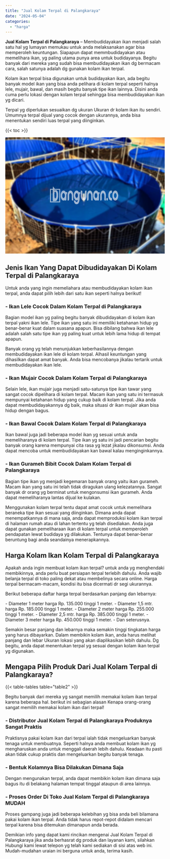 ```yaml
---
title: "Jual Kolam Terpal di Palangkaraya"
date: "2024-05-04"
categories: 
  - "harga"
---
```


**Jual Kolam Terpal di Palangkaraya** – Membudidayakan ikan menjadi salah satu hal yg lumayan memukau untuk anda melaksanakan agar bisa memperoleh keuntungan. Siapapun dapat memmbudidayakan atau memelihara ikan, yg paling utama punya area untuk budidayanya. Begitu banyak dari mereka yang sudah bisa membudidayakan ikan dg bermacam cara, salah satunya adalah dg gunakan kolam ikan terpal.

Kolam ikan terpal bisa digunakan untuk budidayakan ikan, ada begitu banyak model ikan yang bisa anda pelihara di kolam terpal seperti halnya lele, mujair, bawal, dan masih begitu banyak tipe ikan lainnya. Disini anda cuma perlu lokasi dengan kolam terpal sehingga bisa membudidayakan ikan yg dicari.

Terpal yg diperlukan sesuaikan dg ukuran Ukuran dr kolam ikan itu sendiri. Umumnya terpal dijual yang cocok dengan ukurannya, anda bisa menentukan sendiri luas terpal yang diinginkan.

{{< toc >}}

![Jual Kolam Terpal di Palangkaraya](/images/jual-kolam-terpal-03.png)

## Jenis Ikan Yang Dapat Dibudidayakan Di Kolam Terpal di Palangkaraya

Untuk anda yang ingin memeliahara atau membudidayakan kolam ikan terpal, anda dapat pilih lebih dari satu ikan seperti halnya berikut!

### \- Ikan Lele Cocok Dalam Kolam Terpal di Palangkaraya

Bagian model ikan yg paling begitu banyak dibudidayakan di kolam ikan terpal yakni ikan lele. Tipe ikan yang satu ini memiliki ketahanan hidup yg benar-benar kuat dalam suasana apapun. Bisa dibilang bahwa ikan lele adalah salah satu tipe ikan yg paling kuat untuk lebih lama hidup di tempat apapun.

Banyak orang yg telah menunjukkan keberhasilannya dengan membudidayakan ikan lele di kolam terpal. Alhasil keuntungan yang dihasilkan dapat amat banyak. Anda bisa mencobanya jikalau tertarik untuk membudidayakan ikan lele.

### \- Ikan Mujair Cocok Dalam Kolam Terpal di Palangkaraya

Selain lele, ikan mujair juga menjadi satu-satunya tipe ikan tawar yang sangat cocok dipelihara di kolam terpal. Macam ikan yang satu ini termasuk mempunyai ketahanan hidup yang cukup baik di kolam terpal. Jika anda dapat membudidayakannya dg baik, maka situasi dr ikan mujair akan bisa hidup dengan bagus.

### \- Ikan Bawal Cocok Dalam Kolam Terpal di Palangkaraya

Ikan bawal juga jadi beberapa model ikan yg sesuai untuk anda memeliharanya di kolam terpal. Tipe ikan yg satu ini jadi pencarian begitu banyak orang karena mempunyai cita rasa yg lezat jikalau dikonsumsi. Anda dapat mencoba untuk membudidayakan kan bawal kalau menginginkannya.

### \- Ikan Gurameh Bibit Cocok Dalam Kolam Terpal di Palangkaraya

Bagian tipe ikan yg menjadi kegemaran banyak orang yaitu ikan gurameh. Macam ikan yang satu ini telah tidak diragukan ulang kelezatannya. Sangat banyak dr orang yg berminat untuk mengonsumsi ikan gurameh. Anda dapat memeliharanya lantas dijual ke kulakan.

Menggunakan kolam terpal tentu dapat amat cocok untuk memelihara beraneka tipe ikan sesuai yang diinginkan. Dimana anda dapat menempatkannya di mana saja, anda dapat memproduksi kolam ikan terpal di halaman rumah atau di lahan tertentu yg telah disediakan. Anda juga dapat gunakan pemeliharaan ikan di kolam terpal untuk memperoleh pendapatan lewat budidaya yg dilakukan. Tentunya dapat benar-benar beruntung bagi anda seandainya menerapkannya.

## Harga Kolam Ikan Kolam Terpal di Palangkaraya

Apakah anda ingin membuat kolam ikan terpal? untuk anda yg menghendaki membikinnya, anda perlu buat persiapan terpal terlebih dahulu. Anda wajib belanja terpal di toko paling dekat atau membelinya secara online. Harga terpal bermacam-macam, kondisi itu bisa dicermati dr segi ukurannya.

Berikut beberapa daftar harga terpal berdasarkan panjang dan lebarnya:

\- Diameter 1 meter harga Rp. 135.000 tinggi 1 meter. - Diameter 1,5 mtr. harga Rp. 185.000 tinggi 1 meter. - Diameter 2 meter harga Rp. 255.000 tinggi 1 meter. - Diameter 2,5 mtr. harga Rp. 385.000 tinggi 1 meter. - Diameter 3 meter harga Rp. 450.000 tinggi 1 meter. - Dan seterusnya.

Semakin besar panjang dan lebarnya maka semakin tinggi tingkatan harga yang harus dibayarkan. Dalam membikin kolam ikan, anda harus melihat panjang dan lebar Ukuran lokasi yang akan diaplikasikan lebih dahulu. Dg begitu, anda dapat menentukan terpal yg sesuai dengan kolam ikan terpal yg digunakan.

## Mengapa Pilih Produk Dari Jual Kolam Terpal di Palangkaraya?

{{< table-tables table="table2" >}}

Begitu banyak dari mereka yg sangat memilih memakai kolam ikan terpal karena beberapa hal. berikut ini sebagian alasan Kenapa orang-orang sangat memilih memakai kolam ikan dari terpal!

### \- Distributor Jual Kolam Terpal di Palangkaraya Produknya Sangat Praktis

Praktisnya pakai kolam ikan dari terpal ialah tidak mengeluarkan banyak tenaga untuk membuatnya. Seperti halnya anda membuat kolam ikan yg mengharuskan anda untuk menggali daerah lebih dahulu. Keadaan itu pasti akan tidak cukup praktis dan mengeluarkan begitu banyak tenaga.

### \- Bentuk Kolamnya Bisa Dilakukan Dimana Saja

Dengan mengunakan terpal, anda dapat membikin kolam ikan dimana saja bagus itu di belakang halaman tempat tinggal ataupun di area lainnya.

### \- Proses Order Di Toko Jual Kolam Terpal di Palangkaraya MUDAH

Proses gampang juga jadi beberapa kelebihan yg bisa anda beli bilamana pakai kolam ikan terpal. Anda tidak harus repot-repot didalam mencari terpal karena bisa ditemukan dimanapun anda berada.

Demikian info yang dapat kami rincikan mengenai Jual Kolam Terpal di Palangkaraya jika anda berhasrat dg produk dan layanan kami, silahkan Hubungi kami lewat telepon yg telah kami sediakan di sisi atas web ini. Mudah-mudahan uraian ini berguna untuk anda, terima kasih.
